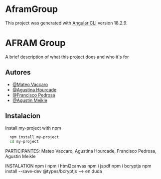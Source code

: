 # AframGroup

This project was generated with [Angular CLI](https://github.com/angular/angular-cli) version 18.2.9.


# AFRAM Group

A brief description of what this project does and who it's for


## Autores

- [@Mateo Vaccaro](https://github.com/tute-vaccaro)
- [@Agustina Hourcade](https://github.com/AgustinaHourcade)
- [@Francisco Pedrosa](https://github.com/franpedrosa10)
- [@Agustin Meikle](https://github.com/AgusMeikle)


## Instalacion

Install my-project with npm

```bash
  npm install my-project
  cd my-project
```
    

PARTICIPANTES:
Mateo Vaccaro,
Agustina Hourcade,
Francisco Pedrosa,
Agustin Meikle


INSTALATION
npm i
npm i html2canvas
npm i jspdf
npm i bcryptjs
npm install --save-dev @types/bcryptjs --> en duda
